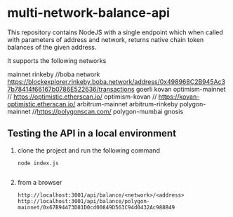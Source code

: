 # multi-network-balance-api

This repository contains NodeJS with a single endpoint which when called with parameters of address and network, returns native chain token balances of the given address.

It supports the following networks

 mainnet
 rinkeby //boba network https://blockexplorer.rinkeby.boba.network/address/0x498968C2B945Ac37b78414f66167b0786E522636/transactions
 goerli
 kovan
 optimism-mainnet // https://optimistic.etherscan.io/
 optimism-kovan  // https://kovan-optimistic.etherscan.io/
 arbitrum-mainnet
 arbitrum-rinkeby
 polygon-mainnet  //https://polygonscan.com/
 polygon-mumbai
 gnosis


## Testing the API in a local environment

1. clone the project and run the following command
   ```
   node index.js
   ```

   ```
2. from a browser
   ```
   http://localhost:3001/api/balance/<network>/<address>
   http://localhost:3001/api/balance/polygon-mainnet/0x67B94473D81D0cd00849D563C94d0432Ac988B49
   ```

   ```



